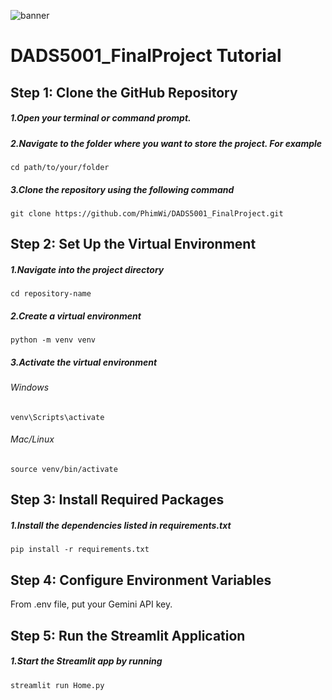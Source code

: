 ![banner](https://github.com/user-attachments/assets/523dca61-d710-4bde-ace2-260f3708ba1f)

# DADS5001_FinalProject Tutorial

## Step 1: Clone the GitHub Repository
##### 1.Open your terminal or command prompt.
##### 2.Navigate to the folder where you want to store the project. For example
`cd path/to/your/folder`
##### 3.Clone the repository using the following command
`git clone https://github.com/PhimWi/DADS5001_FinalProject.git`

## Step 2: Set Up the Virtual Environment
##### 1.Navigate into the project directory
`cd repository-name`
##### 2.Create a virtual environment
`python -m venv venv`
##### 3.Activate the virtual environment
###### Windows
`venv\Scripts\activate`
###### Mac/Linux
`source venv/bin/activate`

## Step 3: Install Required Packages
##### 1.Install the dependencies listed in requirements.txt
`pip install -r requirements.txt`

## Step 4: Configure Environment Variables
From .env file, put your Gemini API key.

## Step 5: Run the Streamlit Application
##### 1.Start the Streamlit app by running
`streamlit run Home.py`


